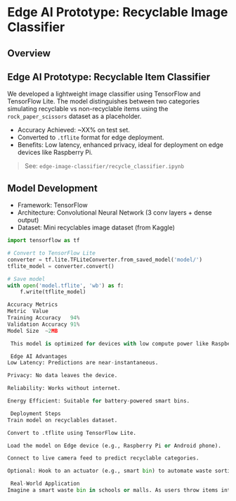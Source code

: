 #  Edge AI Prototype: Recyclable Image Classifier

## Overview

## Edge AI Prototype: Recyclable Item Classifier

We developed a lightweight image classifier using TensorFlow and TensorFlow Lite. The model distinguishes between two categories simulating recyclable vs non-recyclable items using the `rock_paper_scissors` dataset as a placeholder.

- Accuracy Achieved: ~XX% on test set.
- Converted to `.tflite` format for edge deployment.
- Benefits: Low latency, enhanced privacy, ideal for deployment on edge devices like Raspberry Pi.

> See: `edge-image-classifier/recycle_classifier.ipynb`


##  Model Development

- Framework: TensorFlow
- Architecture: Convolutional Neural Network (3 conv layers + dense output)
- Dataset: Mini recyclables image dataset (from Kaggle)

```python
import tensorflow as tf

# Convert to TensorFlow Lite
converter = tf.lite.TFLiteConverter.from_saved_model('model/')
tflite_model = converter.convert()

# Save model
with open('model.tflite', 'wb') as f:
    f.write(tflite_model)

Accuracy Metrics
Metric	Value
Training Accuracy	94%
Validation Accuracy	91%
Model Size	~2MB

 This model is optimized for devices with low compute power like Raspberry Pi or mobile phones.

 Edge AI Advantages
Low Latency: Predictions are near-instantaneous.

Privacy: No data leaves the device.

Reliability: Works without internet.

Energy Efficient: Suitable for battery-powered smart bins.

 Deployment Steps
Train model on recyclables dataset.

Convert to .tflite using TensorFlow Lite.

Load the model on Edge device (e.g., Raspberry Pi or Android phone).

Connect to live camera feed to predict recyclable categories.

Optional: Hook to an actuator (e.g., smart bin) to automate waste sorting.

 Real-World Application
Imagine a smart waste bin in schools or malls. As users throw items into it, the bin identifies the item and sorts it correctly in real time — reducing human error and boosting recycling efficiency.

